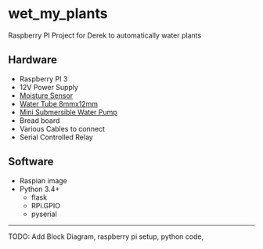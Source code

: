 # wet_my_plants
Raspberry PI Project for Derek to automatically water plants

## Hardware
- Raspberry PI 3
- 12V Power Supply
- [Moisture Sensor](https://www.amazon.com/Gikfun-Capacitive-Corrosion-Resistant-Detection/dp/B07H3P1NRM/ref=sr_1_3?crid=2XJYCR5C64V3E&dchild=1&keywords=gikfun+capacitive+soil+moisture+sensor&qid=1606313177&sprefix=gikfun+moisture%2Caps%2C131&sr=8-3)
- [Water Tube 8mmx12mm](https://www.amazon.com/Quickun-Silicone-Tubing-Flexible-Transfer/dp/B08BR63TLS/ref=sr_1_3?dchild=1&keywords=quickun+pure+silicone+tubing+8mm&qid=1606313266&sr=8-3)
- [Mini Submersible Water Pump](https://www.amazon.com/LEDGLE-Submersible-Ultra-Quiet-Dual-Purpose-Hydroponics/dp/B085NQ5VVJ/ref=sr_1_7?dchild=1&keywords=mini+submersible+water+pump&qid=1606313335&sr=8-7)
- Bread board
- Various Cables to connect
- Serial Controlled Relay

## Software
- Raspian image
- Python 3.4+
    - flask
    - RPi.GPIO
    - pyserial

---    
TODO: Add Block Diagram, raspberry pi setup, python code,  
